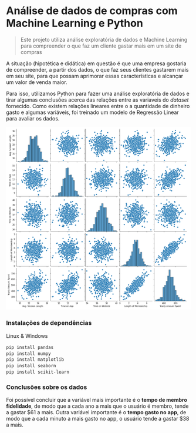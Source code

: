 # Análise de dados de compras com Machine Learning e Python

> Este projeto utiliza análise exploratória de dados e Machine Learning para compreender o que faz um cliente gastar mais em um site de compras

A situação (hipotética e didática) em questão é que uma empresa gostaria de compreender, a partir dos dados, o que faz seus clientes gastarem mais em seu site, para que possam aprimorar essas características e alcançar um valor de venda maior.

Para isso, utilizamos Python para fazer uma análise exploratória de dados e tirar algumas conclusões acerca das relações entre as variaveis do _dataset_ fornecido. Como existem relações lineares entre o a quantidade de dinheiro gasto e algumas variáveis, foi treinado um modelo de Regressão Linear para avaliar os dados.

![](screenshot1.png)

### Instalações de dependências
Linux & Windows

```sh
pip install pandas
pip install numpy
pip install matplotlib
pip install seaborn
pip install scikit-learn
```

### Conclusões sobre os dados
Foi possível concluir que a variável mais importante é o **tempo de membro fidelidade**, de modo que a cada ano a mais que o usuário é membro, tende a gastar \$61 a mais. Outra variável importante é o **tempo gasto no app**, de modo que a cada minuto a mais gasto no app, o usuário tende a gastar \$38 a mais.